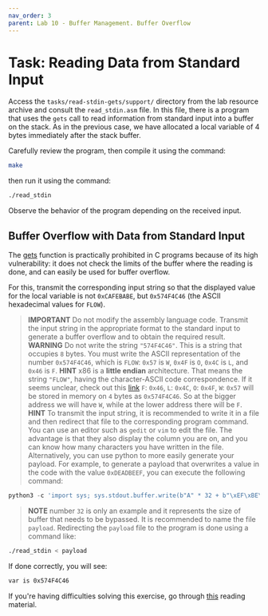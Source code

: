 ```yaml
---
nav_order: 3
parent: Lab 10 - Buffer Management. Buffer Overflow
---
```


# Task: Reading Data from Standard Input

Access the `tasks/read-stdin-gets/support/` directory from the lab resource archive and consult the `read_stdin.asm` file.
In this file, there is a program that uses the `gets` call to read information from standard input into a buffer on the stack.
As in the previous case, we have allocated a local variable of 4 bytes immediately after the stack buffer.

Carefully review the program, then compile it using the command:

```Bash
make
```

then run it using the command:

```Bash
./read_stdin
```

Observe the behavior of the program depending on the received input.

## Buffer Overflow with Data from Standard Input

The [gets](https://man7.org/linux/man-pages/man3/gets.3.html) function is practically prohibited in C programs because of its high vulnerability:
it does not check the limits of the buffer where the reading is done, and can easily be used for buffer overflow.

For this, transmit the corresponding input string so that the displayed value for the local variable is not `0xCAFEBABE`, but `0x574F4C46` (the ASCII hexadecimal values for `FLOW`).

> **IMPORTANT** Do not modify the assembly language code.
> Transmit the input string in the appropriate format to the standard input to generate a buffer overflow and to obtain the required result.
> **WARNING** Do not write the string `"574F4C46"`.
This is a string that occupies `8` bytes.
> You must write the ASCII representation of the number `0x574F4C46`, which is `FLOW`:
> `0x57` is `W`, `0x4F` is `O`, `0x4C` is `L`, and `0x46` is `F`.
> **HINT** x86 is a **little endian** architecture.
> That means the string `"FLOW"`, having the character-ASCII code correspondence. If it seems unclear, check out this [link](https://www.geeksforgeeks.org/little-and-big-endian-mystery/)
> `F`: `0x46`, `L`: `0x4C`, `O`: `0x4F`, `W`: `0x57` will be stored in memory on `4` bytes as `0x574F4C46`.
> So at the bigger address we will have `W`, while at the lower address there will be `F`.
> **HINT** To transmit the input string, it is recommended to write it in a file and then redirect that file to the corresponding program command.
> You can use an editor such as `gedit` or `vim` to edit the file.
> The advantage is that they also display the column you are on, and you can know how many characters you have written in the file.
> Alternatively, you can use python to more easily generate your payload.
> For example, to generate a payload that overwrites a value in the code with the value `0xDEADBEEF`, you can execute the following command:

```python
python3 -c 'import sys; sys.stdout.buffer.write(b"A" * 32 + b"\xEF\xBE\xAD\xDE")' > payload
```

> **NOTE** number `32` is only an example and it represents the size of buffer that needs to be bypassed.
> It is recommended to name the file `payload`. Redirecting the `payload` file to the program is done using a command like:

```Bash
./read_stdin < payload
```

If done correctly, you will see:

```Bash
var is 0x574F4C46
```

If you're having difficulties solving this exercise, go through [this](../../reading/buffers-intro.md) reading material.
